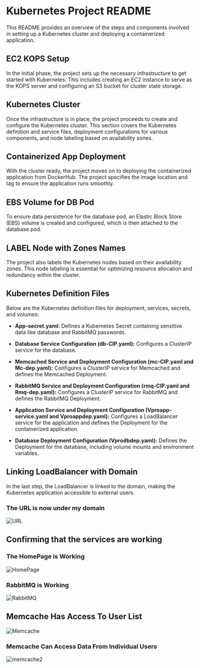 # Kubernetes Project README

This README provides an overview of the steps and components involved in setting up a Kubernetes cluster and deploying a containerized application.

## EC2 KOPS Setup

In the initial phase, the project sets up the necessary infrastructure to get started with Kubernetes. This includes creating an EC2 instance to serve as the KOPS server and configuring an S3 bucket for cluster state storage.

## Kubernetes Cluster

Once the infrastructure is in place, the project proceeds to create and configure the Kubernetes cluster. This section covers the Kubernetes definition and service files, deployment configurations for various components, and node labeling based on availability zones.

## Containerized App Deployment

With the cluster ready, the project moves on to deploying the containerized application from DockerHub. The project specifies the image location and tag to ensure the application runs smoothly.

## EBS Volume for DB Pod

To ensure data persistence for the database pod, an Elastic Block Store (EBS) volume is created and configured, which is then attached to the database pod.

## LABEL Node with Zones Names

The project also labels the Kubernetes nodes based on their availability zones. This node labeling is essential for optimizing resource allocation and redundancy within the cluster.

## Kubernetes Definition Files

Below are the Kubernetes definition files for deployment, services, secrets, and volumes:

- **App-secret.yaml:** Defines a Kubernetes Secret containing sensitive data like database and RabbitMQ passwords.

- **Database Service Configuration (db-CIP.yaml):** Configures a ClusterIP service for the database.

- **Memcached Service and Deployment Configuration (mc-CIP.yaml and Mc-dep.yaml):** Configures a ClusterIP service for Memcached and defines the Memcached Deployment.

- **RabbitMQ Service and Deployment Configuration (rmq-CIP.yaml and Rmq-dep.yaml):** Configures a ClusterIP service for RabbitMQ and defines the RabbitMQ Deployment.

- **Application Service and Deployment Configuration (Vproapp-service.yaml and Vproappdep.yaml):** Configures a LoadBalancer service for the application and defines the Deployment for the containerized application.

- **Database Deployment Configuration (Vprodbdep.yaml):** Defines the Deployment for the database, including volume mounts and environment variables.

## Linking LoadBalancer with Domain

In the last step, the LoadBalancer is linked to the domain, making the Kubernetes application accessible to external users.

### The URL is now under my domain

![URL](https://github.com/Kiineo/KubeApp/assets/103956412/aee1eb18-610a-4fdf-9786-c9b6efde5923)


## Confirming that the services are working

### The HomePage is Working
![HomePage](https://github.com/Kiineo/KubeApp/assets/103956412/6ca24fe0-0c13-4adc-80af-74d6030b526a)

### RabbitMQ is Working
![RabbitMQ](https://github.com/Kiineo/KubeApp/assets/103956412/c1fbf2bb-994f-4991-8570-f821d1bf4489)

## Memcache Has Access To User List
![Memcache](https://github.com/Kiineo/KubeApp/assets/103956412/3243c86d-bf66-4c6b-8411-0d4189cca0dc)

### Memcache Can Access Data From Individual Users
![memcache2](https://github.com/Kiineo/KubeApp/assets/103956412/9b6033af-8632-4b52-bf0c-cd2c96b1c3db)



